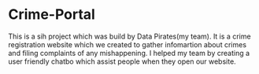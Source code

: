 # Crime-Portal
This is a sih project which was build by Data Pirates(my team). It is a crime registration website which we created to gather infomartion about crimes and filing complaints
of any mishappening. I helped my team by creating a user friendly chatbo which assist people when they open our website.
